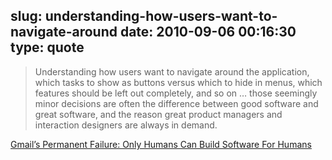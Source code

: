 slug: understanding-how-users-want-to-navigate-around
date: 2010-09-06 00:16:30
type: quote
---

> Understanding how users want to navigate around the application, which tasks to show as buttons versus which to hide in menus, which features should be left out completely, and so on … those seemingly minor decisions are often the difference between good software and great software, and the reason great product managers and interaction designers are always in demand.

[Gmail’s Permanent Failure: Only Humans Can Build Software For Humans](http://techcrunch.com/2010/08/31/gmail-permanent-failure/)
